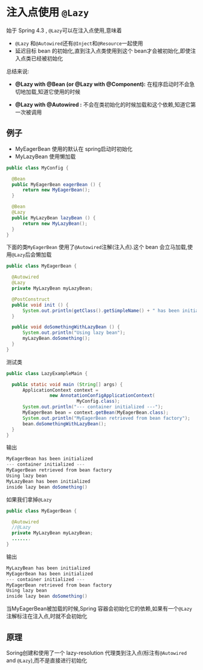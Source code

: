 # 注入点使用 `@Lazy`

始于 Spring 4.3 , `@Lazy`可以在注入点使用,意味着

- `@Lazy` 和`@Autowired`还有`@Inject`和`@Resource`一起使用
- 延迟目标 bean 的初始化,直到注入点类使用到这个 bean才会被初始化,即使注入点类已经被初始化

总结来说:

- **@Lazy with @Bean (or @Lazy with @Component):** 在程序启动时不会急切地加载,知道它使用的时候

- **@Lazy with @Autowired :** 不会在类初始化的时候加载和这个依赖,知道它第一次被调用

## 例子

- MyEagerBean 使用的默认在 spring启动时初始化
- MyLazyBean 使用懒加载

```java
public class MyConfig {

  @Bean
  public MyEagerBean eagerBean () {
      return new MyEagerBean();
  }

  @Bean
  @Lazy
  public MyLazyBean lazyBean () {
      return new MyLazyBean();
  }
}
```

下面的类`MyEagerBean` 使用了`@Autowired`注解(注入点).这个 bean 会立马加载,使用`@Lazy`后会懒加载

```java
public class MyEagerBean {

  @Autowired
  @Lazy
  private MyLazyBean myLazyBean;

  @PostConstruct
  public void init () {
      System.out.println(getClass().getSimpleName() + " has been initialized");
  }

  public void doSomethingWithLazyBean () {
      System.out.println("Using lazy bean");
      myLazyBean.doSomething();
  }
}
```

测试类

```java
public class LazyExampleMain {

  public static void main (String[] args) {
      ApplicationContext context =
                new AnnotationConfigApplicationContext(
                          MyConfig.class);
      System.out.println("--- container initialized ---");
      MyEagerBean bean = context.getBean(MyEagerBean.class);
      System.out.println("MyEagerBean retrieved from bean factory");
      bean.doSomethingWithLazyBean();
  }
}
```

输出

```java
MyEagerBean has been initialized
--- container initialized ---
MyEagerBean retrieved from bean factory
Using lazy bean
MyLazyBean has been initialized
inside lazy bean doSomething()
```

如果我们拿掉`@Lazy`

```java
public class MyEagerBean {

  @Autowired
  //@Lazy
  private MyLazyBean myLazyBean;
  .......
}
```

输出

```java
MyLazyBean has been initialized
MyEagerBean has been initialized
--- container initialized ---
MyEagerBean retrieved from bean factory
Using lazy bean
inside lazy bean doSomething()
```

当MyEagerBean被加载的时候,Spring 容器会初始化它的依赖,如果有一个`@Lazy`注解标注在注入点,时就不会初始化

## 原理

Soring创建和使用了一个 lazy-resolution 代理类到注入点(标注有`@Autowired` and `@Lazy`),而不是直接进行初始化